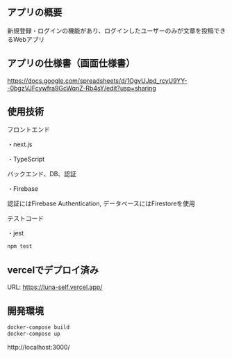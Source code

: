 ## アプリの概要

新規登録・ログインの機能があり、ログインしたユーザーのみが文章を投稿できるWebアプリ

## アプリの仕様書（画面仕様書）

https://docs.google.com/spreadsheets/d/1OgvUJpd_rcyU9YY--0bgzVJFcywfra9GcWqnZ-Rb4sY/edit?usp=sharing

## 使用技術

フロントエンド

・next.js

・TypeScript

バックエンド、DB、認証

・Firebase

認証にはFirebase Authentication, データベースにはFirestoreを使用

テストコード

・jest

```bash
npm test
```

## vercelでデプロイ済み

URL: https://luna-self.vercel.app/

## 開発環境

```bash
docker-compose build
docker-compose up
```

http://localhost:3000/
